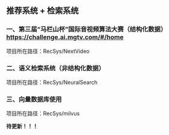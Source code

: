 

## 推荐系统 + 检索系统

### 一、第三届“马栏山杯”国际音视频算法大赛（结构化数据） https://challenge.ai.mgtv.com/#/home

项目所在路径：RecSys/NextVideo

### 二、语义检索系统（非结构化数据）

项目所在路径：RecSys/NeuralSearch

### 三、向量数据库使用

项目所在路径：RecSys/milvus

**待更新！！！**


